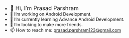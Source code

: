 - <font size="+1">👋 Hi, I’m Prasad Parshram</font>
- 👀 I’m working on Android Development.
- 🌱 I’m currently learning Advance Android Development.
- 💞️ I’m looking to make more friends.
- 📫 How to reach me: prasad.parshram123@gmail.com

<!---
prasad-psp/prasad-psp is a ✨ special ✨ repository because its `README.md` (this file) appears on your GitHub profile.
You can click the Preview link to take a look at your changes.
--->
